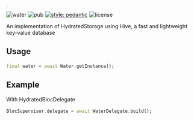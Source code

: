 <img src="https://github.com/arnemolland/water/blob/master/assets/water.png?raw=true" alt="water" style="zoom:1%;float: left;" height="72" />

![water](https://github.com/arnemolland/water/workflows/Flutter%20CI/badge.svg) ![pub](https://img.shields.io/pub/v/water?logo=flutter) [![style: pedantic](https://img.shields.io/badge/style-pedantic-9cf)](https://github.com/dart-lang/pedantic) ![license](https://img.shields.io/github/license/arnemolland/water)

An implementation of HydratedStorage using Hive, a fast and lightweight key-value database

## Usage

```dart
final water = await Water.getInstance();
```

## Example

With HydratedBlocDelegate

```dart
BlocSupervisor.delegate = await WaterDelegate.build();
```
